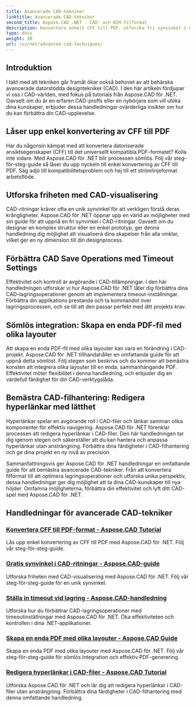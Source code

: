 ```yaml
---
title: Avancerade CAD-tekniker
linktitle: Avancerade CAD-tekniker
second_title: Aspose.CAD .NET - CAD- och BIM-filformat
description: Konvertera enkelt CFF till PDF, utforska fri synvinkel i CAD-ritningar, ställ in timeouts för lagringsoperationer, skapa PDF-filer med Aspose.CAD för .NET-tutorials.
type: docs
weight: 38
url: /sv/net/advanced-cad-techniques/
---
```

## Introduktion

I takt med att tekniken går framåt ökar också behovet av att behärska avancerade datorstödda designtekniker (CAD). I den här artikeln fördjupar vi oss i CAD-världen, med fokus på tutorials från Aspose.CAD för .NET. Oavsett om du är en erfaren CAD-proffs eller en nybörjare som vill utöka dina kunskaper, erbjuder dessa handledningar ovärderliga insikter om hur du kan förbättra din CAD-upplevelse.

## Låser upp enkel konvertering av CFF till PDF

Har du någonsin kämpat med att konvertera datoriserade ansiktsegenskaper (CFF) till det universellt kompatibla PDF-formatet? Kolla inte vidare. Med Aspose.CAD för .NET blir processen sömlös. Följ vår steg-för-steg-guide så låser du upp nyckeln till enkel konvertering av CFF till PDF. Säg adjö till kompatibilitetsproblem och hej till ett strömlinjeformat arbetsflöde.

## Utforska friheten med CAD-visualisering

CAD-ritningar kräver ofta en unik synvinkel för att verkligen förstå deras krångligheter. Aspose.CAD för .NET öppnar upp en värld av möjligheter med sin guide för att uppnå en fri synvinkel i CAD-ritningar. Oavsett om du designar en komplex struktur eller en enkel prototyp, ger denna handledning dig möjlighet att visualisera dina skapelser från alla vinklar, vilket ger en ny dimension till din designprocess.

## Förbättra CAD Save Operations med Timeout Settings

Effektivitet och kontroll är avgörande i CAD-tillämpningar. I den här handledningen utforskar vi hur Aspose.CAD för .NET låter dig förbättra dina CAD-lagringsoperationer genom att implementera timeout-inställningar. Förbättra din applikations prestanda och ta kommandot över lagringsprocessen, och se till att den passar perfekt med ditt projekts krav.

## Sömlös integration: Skapa en enda PDF-fil med olika layouter

Att skapa en enda PDF-fil med olika layouter kan vara en förändring i CAD-projekt. Aspose.CAD för .NET tillhandahåller en omfattande guide för att uppnå detta sömlöst. Följ stegen som beskrivs och du kommer att bemästra konsten att integrera olika layouter till en enda, sammanhängande PDF. Effektivitet möter flexibilitet i denna handledning, och erbjuder dig en värdefull färdighet för din CAD-verktygslåda.

## Bemästra CAD-filhantering: Redigera hyperlänkar med lätthet

Hyperlänkar spelar en avgörande roll i CAD-filer och länkar samman olika komponenter för effektiv navigering. Aspose.CAD för .NET förenklar processen att redigera hyperlänkar i CAD-filer. Den här handledningen tar dig igenom stegen och säkerställer att du kan hantera och anpassa hyperlänkar utan ansträngning. Förbättra dina färdigheter i CAD-filhantering och ge dina projekt en ny nivå av precision.

Sammanfattningsvis ger Aspose.CAD för .NET handledningar en omfattande guide för att bemästra avancerade CAD-tekniker. Från att konvertera filformat till att optimera lagringsoperationer och utforska unika perspektiv, dessa handledningar ger dig möjlighet att ta dina CAD-kunskaper till nya höjder. Omfamna möjligheterna, förbättra din effektivitet och lyft ditt CAD-spel med Aspose.CAD för .NET.
## Handledningar för avancerade CAD-tekniker
### [Konvertera CFF till PDF-format - Aspose.CAD Tutorial](./converting-cff-to-pdf-format/)
Lås upp enkel konvertering av CFF till PDF med Aspose.CAD för .NET. Följ vår steg-för-steg-guide.
### [Gratis synvinkel i CAD-ritningar - Aspose.CAD-guide](./free-point-of-view-in-cad-drawings/)
Utforska friheten med CAD-visualisering med Aspose.CAD för .NET. Följ vår steg-för-steg-guide för en unik synvinkel.
### [Ställa in timeout vid lagring - Aspose.CAD-handledning](./setting-timeout-on-save-operation/)
Utforska hur du förbättrar CAD-lagringsoperationer med timeoutinställningar med Aspose.CAD för .NET. Öka effektiviteten och kontrollen i dina .NET-applikationer.
### [Skapa en enda PDF med olika layouter - Aspose.CAD Guide](./creating-single-pdf-with-different-layouts/)
Skapa en enda PDF med olika layouter med Aspose.CAD för .NET. Följ vår steg-för-steg-guide för sömlös integration och effektiv PDF-generering.
### [Redigera hyperlänkar i CAD-filer - Aspose.CAD Tutorial](./editing-hyperlinks-in-cad-files/)
Utforska Aspose.CAD för .NET och lär dig att redigera hyperlänkar i CAD-filer utan ansträngning. Förbättra dina färdigheter i CAD-filhantering med denna omfattande handledning.